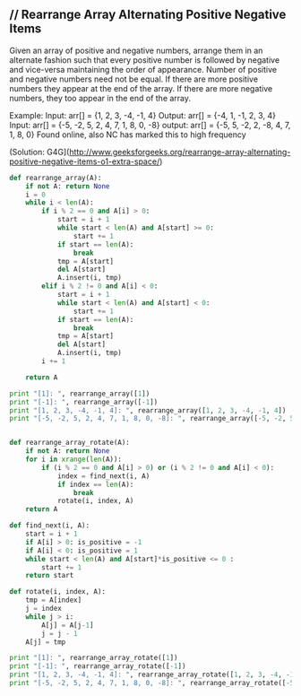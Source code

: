 ## // Rearrange Array Alternating Positive Negative Items 

Given an array of positive and negative numbers, arrange them in an alternate fashion such that every positive number is followed
by negative and vice-versa maintaining the order of appearance.
Number of positive and negative numbers need not be equal. If there are more positive numbers they appear at the end of the array. 
If there are more negative numbers, they too appear in the end of the array.

Example:
Input: arr[] = {1, 2, 3, -4, -1, 4} Output: arr[] = {-4, 1, -1, 2, 3, 4}
Input: arr[] = {-5, -2, 5, 2, 4, 7, 1, 8, 0, -8} output: arr[] = {-5, 5, -2, 2, -8, 4, 7, 1, 8, 0}
Found online, also NC has marked this to high frequency

(Solution: G4G](http://www.geeksforgeeks.org/rearrange-array-alternating-positive-negative-items-o1-extra-space/) 
```python
def rearrange_array(A):
    if not A: return None
    i = 0
    while i < len(A):
        if i % 2 == 0 and A[i] > 0:
            start = i + 1
            while start < len(A) and A[start] >= 0:
                start += 1
            if start == len(A):
                break
            tmp = A[start]
            del A[start]
            A.insert(i, tmp)
        elif i % 2 != 0 and A[i] < 0:
            start = i + 1
            while start < len(A) and A[start] < 0:
                start += 1
            if start == len(A):
                break
            tmp = A[start]
            del A[start]
            A.insert(i, tmp)
        i += 1

    return A

print "[1]: ", rearrange_array([1])
print "[-1]: ", rearrange_array([-1])
print "[1, 2, 3, -4, -1, 4]: ", rearrange_array([1, 2, 3, -4, -1, 4])
print "[-5, -2, 5, 2, 4, 7, 1, 8, 0, -8]: ", rearrange_array([-5, -2, 5, 2, 4, 7, 1, 8, 0, -8])


def rearrange_array_rotate(A):
    if not A: return None
    for i in xrange(len(A)):
        if (i % 2 == 0 and A[i] > 0) or (i % 2 != 0 and A[i] < 0):
            index = find_next(i, A)
            if index == len(A):   
                break
            rotate(i, index, A)
    return A

def find_next(i, A):
    start = i + 1
    if A[i] > 0: is_positive = -1
    if A[i] < 0: is_positive = 1
    while start < len(A) and A[start]*is_positive <= 0 :
        start += 1
    return start

def rotate(i, index, A):
    tmp = A[index]
    j = index
    while j > i:
        A[j] = A[j-1]
        j = j - 1
    A[j] = tmp

print "[1]: ", rearrange_array_rotate([1])
print "[-1]: ", rearrange_array_rotate([-1])
print "[1, 2, 3, -4, -1, 4]: ", rearrange_array_rotate([1, 2, 3, -4, -1, 4])
print "[-5, -2, 5, 2, 4, 7, 1, 8, 0, -8]: ", rearrange_array_rotate([-5, -2, 5, 2, 4, 7, 1, 8, 0, -8])

```      





```
